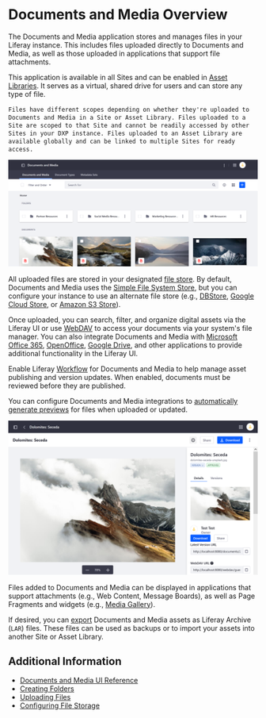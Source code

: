 # Documents and Media Overview

The Documents and Media application stores and manages files in your Liferay instance. This includes files uploaded directly to Documents and Media, as well as those uploaded in applications that support file attachments.

This application is available in all Sites and can be enabled in [Asset Libraries](../asset-libraries/asset-libraries-overview.md). It serves as a virtual, shared drive for users and can store any type of file.

```{tip}
Files have different scopes depending on whether they're uploaded to Documents and Media in a Site or Asset Library. Files uploaded to a Site are scoped to that Site and cannot be readily accessed by other Sites in your DXP instance. Files uploaded to an Asset Library are available globally and can be linked to multiple Sites for ready access.
```

![Use Documents and Media to store, view, and manage files for a Liferay instance.](./documents-and-media-overview/images/01.png)

All uploaded files are stored in your designated [file store](../../system-administration/file-storage/configuring-file-storage.md). By default, Documents and Media uses the [Simple File System Store](../../system-administration/file-storage/other-file-store-types/simple-file-system-store.md), but you can configure your instance to use an alternate file store (e.g., [DBStore](../../system-administration/file-storage/other-file-store-types/dbstore.md), [Google Cloud Store](../../system-administration/file-storage/other-file-store-types/google-cloud-storage.md), or [Amazon S3 Store](../../system-administration/file-storage/other-file-store-types/amazon-s3-store.md)).

Once uploaded, you can search, filter, and organize digital assets via the Liferay UI or use [WebDAV](./publishing-and-sharing/accessing-documents-with-webdav.md) to access your documents via your system's file manager. You can also integrate Documents and Media with [Microsoft Office 365](./devops/enabling-document-creation-and-editing-with-microsoft-office-365.md), [OpenOffice](./devops/enabling-openoffice-libreoffice-integration.md), [Google Drive](./devops/google-drive-integration/enabling-links-to-google-drive-documents.md), and other applications to provide additional functionality in the Liferay UI.

Enable Liferay [Workflow](../../process-automation/workflow/using-workflows/activating-workflow.md#activating-workflow-for-specific-applications) for Documents and Media to help manage asset publishing and version updates. When enabled, documents must be reviewed before they are published.

You can configure Documents and Media integrations to [automatically generate previews](./devops/configuring-documents-and-media-previews.md) for files when uploaded or updated.

![Use Documents and Media integrations to generate file previews.](./documents-and-media-overview/images/02.png)

Files added to Documents and Media can be displayed in applications that support attachments (e.g., Web Content, Message Boards), as well as Page Fragments and widgets (e.g., [Media Gallery](./publishing-and-sharing/publishing-documents.md#using-the-media-gallery-widget.md)).

If desired, you can [export](../../site-building/building-sites/importing-exporting-pages-and-content.md) Documents and Media assets as Liferay Archive (`LAR`) files. These files can be used as backups or to import your assets into another Site or Asset Library.

## Additional Information

* [Documents and Media UI Reference](./documents-and-media-ui-reference.md)
* [Creating Folders](./uploading-and-managing/creating-folders.md)
* [Uploading Files](./uploading-and-managing/uploading-files.md)
* [Configuring File Storage](../../system-administration/file-storage/configuring-file-storage.md)
